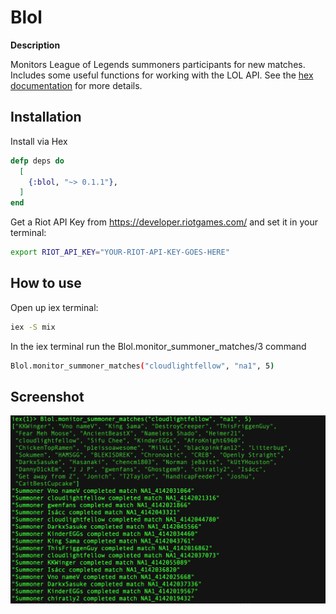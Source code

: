 # Blol

**Description**

Monitors League of Legends summoners participants for new matches. Includes some useful functions for working with the LOL API. See the [hex documentation](https://hexdocs.pm/blol/0.1.0/Blol.html) for more details. 


## Installation

Install via Hex

```elixir
defp deps do
  [
    {:blol, "~> 0.1.1"},
  ]
end
```

Get a Riot API Key from https://developer.riotgames.com/ and set it in your terminal:

```bash
export RIOT_API_KEY="YOUR-RIOT-API-KEY-GOES-HERE"
```


## How to use

Open up iex terminal:

```bash
iex -S mix
```

In the iex terminal run the Blol.monitor_summoner_matches/3 command

```bash
Blol.monitor_summoner_matches("cloudlightfellow", "na1", 5)
```

## Screenshot
![Alt text](./screenshot.png?raw=true "Optional Title")

